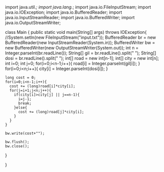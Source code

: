 import java.util.*;
import java.lang.*;
import java.io.FileInputStream;
import java.io.IOException;
import java.io.BufferedReader;
import java.io.InputStreamReader;
import java.io.BufferedWriter;
import java.io.OutputStreamWriter;



class Main {
  public static void main(String[] args) throws IOException{
    //System.setIn(new FileInputStream("input.txt"));
    BufferedReader br = new BufferedReader(new InputStreamReader(System.in));
    BufferedWriter bw = new BufferedWriter(new OutputStreamWriter(System.out));
    int n = Integer.parseInt(br.readLine());
    String[] gil = br.readLine().split(" ");
    String[] dosi = br.readLine().split(" ");
    int[] road = new int[n-1];
    int[] city = new int[n];
    int i=0;
    int j=0;
    for(i=0;i<n-1;i++){
      road[i] = Integer.parseInt(gil[i]);
    }
    for(i=0;i<n;i++){
      city[i] = Integer.parseInt(dosi[i]);
    }
    
    long cost = 0;
    for(i=0;i<n-1;i++){
      cost += (long)road[i]*city[i];
      for(j=i+1;j<n;j++){
        if(city[i]>city[j] || j==n-1){
          i=j-1;
          break;
        }else{
          cost += (long)road[j]*city[i];
        }
      }
    }
    
    bw.write(cost+"");
    
    bw.flush();
    bw.close();
  }

}
